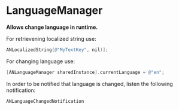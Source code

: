 LanguageManager
===============

**Allows change language in runtime.**

For retrievening localized string use:

``` objective-c
ANLocalizedString(@"MyTextKey", nil)];
```
  
For changing language use: 

``` objective-c
[ANLanguageManager sharedInstance].currentLanguage = @"en";
```
  
In order to be notified that language is changed, listen the following notification:

``` objective-c
ANLanguageChangedNotification
```
